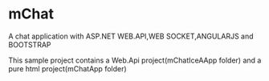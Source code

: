 mChat
=====

A chat application with ASP.NET WEB.API,WEB SOCKET,ANGULARJS and BOOTSTRAP

This sample project contains a Web.Api project(mChatIceAApp folder) and a pure html project(mChatApp folder)
